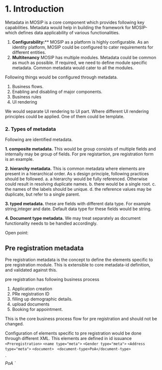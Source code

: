 #  1. Introduction
Metadata in MOSIP is a core component which provides following key capabilities. Metadata would help in building the framework for MOSIP-which defines data applicability of various functionalities.
1. **Configurability:****
MOSIP as a platform is highly configurable. As an identity platform, MOSIP could be configured to cater requirements for different entities.
2. **Multitenancy**
MOSIP has multiple modules. Metadata could be common as much as possible. If required, we need to define module specific metadata. Common metadata would cater to all the modules.

Following things would be configured through metadata.

1. Business flows.
2. Enabling and disabling of major components.
3. Business rules
4. UI rendering

We would separate UI rendering to UI part.
Where different UI rendering principles could be applied.
One of them could be template.
### 2. Types of metadata

Following are identified metadata.

**1. composite metadata.**
This would be group consists of multiple fields and internally may be group of fields. For pre registartion, pre registration form is an example.

**2. hierarchy metadata.**
This is common metadata where elements are present in a hierarchical order.  As s design principle, following practices should be followed.
a. a hierarchy would be fully referenced. Otherwise could result in resolving duplicate names.
b. there would be a single root.
c. the names of the labels should be unique.
d. the reference values may be duplicate, but refer to a single parent.

**3. typed metadata.**
these are fields with different data type. For example string,integer and date. Default data type for these fields would be string.

**4. Document type metadata.**
We may treat separately as document functionality needs to be handled accordingly.



Open point:


## Pre registration metadata

Pre registration metadata is the concept to define the elements specific to pre registration module.
This is extensible to core metadata-id definition, and validated against this.

pre registration has following business process

1. Application creation
2. PRe registration ID
3. filling up demographic details.
4. upload documents
5. Booking for appointment.

This is the core business process flow for pre registration and should not be changed.

Configuration of elements specific to pre registration would be done through different XML.
This elements are defined in id issuance
`<Preregistration>`
`<name type="meta">`
`<Gender type="meta">`
`<Address type="meta">`
`<document>`
` <document-type>PoA</document-type>`
   
</document>
<registration-center type="meta"/>
 </Preregistration>
`<Preregistration>
<name type="meta">
<Gender type="meta">
<Address type="meta">
<document>
    <document-type>PoA</document-type>
</document>
<registration-center type="meta"/>
 </Preregistration>`
